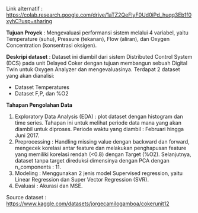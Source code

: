 Link alternatif : https://colab.research.google.com/drive/1aTZ2QeFlyF0Ud0iPd_huqq3Eb1f0xyhC?usp=sharing

**Tujuan Proyek** : Mengevaluasi performansi sistem melalui 4 variabel, yaitu Temperature (suhu), Pressure (tekanan), Flow (aliran), dan Oxygen Concentration (konsentrasi oksigen).

**Deskripi dataset** : Dataset ini diambil dari sistem Distributed Control System (DCS) pada unit Delayed Coker dengan tujuan membangun sebuah Digital Twin untuk Oxygen Analyzer dan mengevaluasinya. 
Terdapat 2 dataset yang akan dianalisi:
 * Dataset Temperatures 
 * Dataset F,P, dan %O2

**Tahapan Pengolahan Data**
1. Exploratory Data Analysis (EDA) : plot dataset dengan histogram dan time series. Tahapan ini untuk melihat periode data mana yang akan diambil untuk diproses. Periode waktu yang diambil : Februari hingga Juni 2017.
2. Preprocessing : Handling missing value dengan backward dan forward, mengecek korelasi antar feature dan melakukan penghapusan feature yang memiliki korelasi rendah (<0.8) dengan Target (%O2). Selanjutnya, dataset tanpa target direduksi dimensinya dengan PCA dengan n_components : 11.
3. Modeling : Menggunakan 2 jenis model Supervised regression, yaitu Linear Regression dan Super Vector Regression (SVR).
4. Evaluasi : Akurasi dan MSE.

Source dataset : https://www.kaggle.com/datasets/jorgecamilogamboa/cokerunit12
